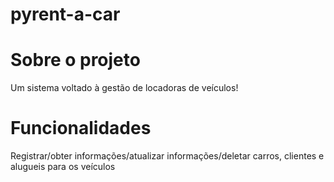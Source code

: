 # pyrent-a-car

# Sobre o projeto
Um sistema voltado à gestão de locadoras de veículos!

# Funcionalidades
Registrar/obter informações/atualizar informações/deletar carros, clientes e alugueis para os veículos
